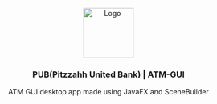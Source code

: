 <br />
<div align="center">
    <a href="https://github.com/GhostPoltergeist/RenWvr)">
        <img src="https://iili.io/Du5RSV.png" alt="Logo" width="100" height="100">
    </a>
    <h3 >PUB(Pitzzahh United Bank) | ATM-GUI</h3>
    <p>ATM GUI desktop app made using JavaFX and SceneBuilder</p>
</div>
